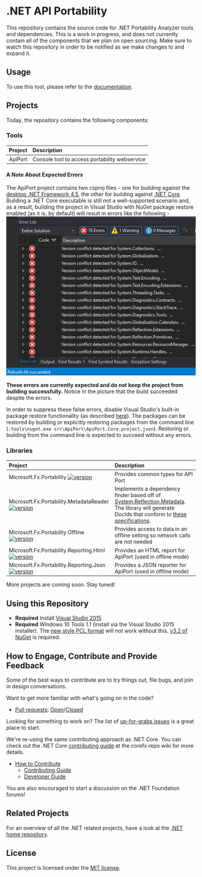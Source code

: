 # .NET API Portability

This repository contains the source code for .NET Portability Analyzer tools
and dependencies. This is a work in progress, and does not currently contain
all of the components that we plan on open sourcing. Make sure to watch this
repository in order to be notified as we make changes to and expand it.

## Usage
To use this tool, please refer to the [documentation](docs/HowTo/Introduction.md).

## Projects

Today, the repository contains the following components:

### Tools

| Project | Description |
| :------- | :----------- |
| ApiPort | Console tool to access portability webservice | 

#### A Note About Expected Errors
The ApiPort project contains two csproj files - one for building against the [desktop .NET Framework 4.5](src/ApiPort/ApiPort.csproj), the other for building against [.NET Core](src/ApiPort/ApiPort.Core.csproj). Building a .NET Core executable is still not a well-supported scenario and, as a result, building the project in Visual Studio with NuGet package restore enabled (as it is, by default) will result in errors like the following -
![Errors](docs/DocImages/FalseErrors.png)

**These errors are currently expected and do not keep the project from building successfully.** Notice in the picture that the build succeeded despite the errors.

In order to suppress these false errors, disable Visual Studio's built-in package restore functionality (as described [here](https://github.com/dotnet/corefx/blob/master/Documentation/project-docs/getting-started-core.md#advanced-updating-and-using-nugetexe)). The packages can be restored by building or explicitly restoring packages from the command line (`.tools\nuget.exe src\ApiPort\ApiPort.Core.project.json`).
 Restoring or building from the command line is expected to succeed without any errors.

### Libraries

| Project | Description |
| :------- | :----------- |
| Microsoft.Fx.Portability [![version](https://img.shields.io/myget/dotnet-apiport/v/Microsoft.Fx.Portability.svg)](https://www.myget.org/gallery/dotnet-apiport) | Provides common types for API Port |
| Microsoft.Fx.Portability.MetadataReader [![version](https://img.shields.io/myget/dotnet-apiport/v/Microsoft.Fx.Portability.MetadataReader.svg)](https://www.myget.org/gallery/dotnet-apiport) | Implements a dependency finder based off of [System.Reflection.Metadata](https://github.com/dotnet/corefx/tree/master/src/System.Reflection.Metadata). The library will generate DocIds that conform to [these specifications](https://msdn.microsoft.com/en-us/library/fsbx0t7x.aspx). |
| Microsoft.Fx.Portability.Offline [![version](https://img.shields.io/myget/dotnet-apiport/v/Microsoft.Fx.Portability.Offline.svg)](https://www.myget.org/gallery/dotnet-apiport) | Provides access to data in an offline setting so network calls are not needed |
| Microsoft.Fx.Portability.Reporting.Html [![version](https://img.shields.io/myget/dotnet-apiport/v/Microsoft.Fx.Portability.Reports.Html.svg)](https://www.myget.org/gallery/dotnet-apiport) | Provides an HTML report for ApiPort (used in offline mode) |
| Microsoft.Fx.Portability.Reporting.Json [![version](https://img.shields.io/myget/dotnet-apiport/v/Microsoft.Fx.Portability.Reports.Json.svg)](https://www.myget.org/gallery/dotnet-apiport) | Provides a JSON reporter for ApiPort (used in offline mode) |

More projects are coming soon. Stay tuned!

## Using this Repository

* **Required** Install [Visual Studio 2015](http://www.visualstudio.com/en-us/downloads/visual-studio-2015-downloads-vs.aspx)
* **Required** Windows 10 Tools 1.1 (install via the Visual Studio 2015 installer). The [new style PCL format](http://blog.nuget.org/20150729/Introducing-nuget-uwp.html) will not work without this. [v3.2 of NuGet](https://docs.nuget.org/release-notes/nuget-3.2) is required.

## How to Engage, Contribute and Provide Feedback

Some of the best ways to contribute are to try things out, file bugs, and join in design conversations.

Want to get more familiar with what's going on in the code?

* [Pull requests](https://github.com/Microsoft/dotnet-apiport/pulls): [Open](https://github.com/Microsoft/dotnet-apiport/pulls?q=is%3Aopen+is%3Apr)/[Closed](https://github.com/Microsoft/dotnet-apiport/pulls?q=is%3Apr+is%3Aclosed)

Looking for something to work on? The list of [up-for-grabs issues](https://github.com/Microsoft/dotnet-apiport/issues?q=is%3Aopen+is%3Aissue) is a great place to start.

We're re-using the same contributing approach as .NET Core. You can check out the .NET Core [contributing guide][Contributing Guide] at the corefx repo wiki for more details.

* [How to Contribute][Contributing Guide]
    * [Contributing Guide][Contributing Guide]
    * [Developer Guide]

You are also encouraged to start a discussion on the .NET Foundation forums!

[Contributing Guide]: https://github.com/dotnet/corefx/wiki/Contributing
[Developer Guide]: https://github.com/dotnet/corefx/wiki/Developer-Guide

## Related Projects

For an overview of all the .NET related projects, have a look at the
[.NET home repository](https://github.com/Microsoft/dotnet).

## License

This project is licensed under the [MIT license](LICENSE).
